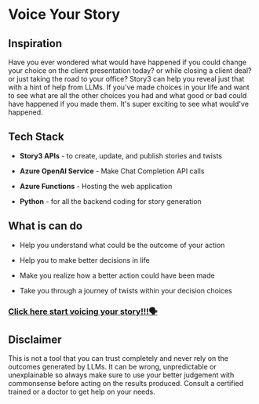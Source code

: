 # Voice Your Story

## Inspiration

Have you ever wondered what would have happened if you could change your choice on the client presentation today? or while closing a client deal? or just taking the road to your office? Story3 can help you reveal just that with a hint of help from LLMs. If you've made choices in your life and want to see what are all the other choices you had and what good or bad could have happened if you made them. It's super exciting to see what would've happened.

## Tech Stack

- **Story3 APIs** - to create, update, and publish stories and twists

- **Azure OpenAI Service** - Make Chat Completion API calls

- **Azure Functions** - Hosting the web application

- **Python** - for all the backend coding for story generation

## What is can do

- Help you understand what could be the outcome of your action

- Help you to make better decisions in life

- Make you realize how a better action could have been made

- Take you through a journey of twists within your decision choices

### [Click here start voicing your story!!!🗣️](https://voice-your-story-sandy-inspires.azurewebsites.net/api/speak_out?code=6f0UgR95lyiL8NDGt6Dyx6JnnoZ32a7Jlq3RVSdxyHzDAzFu8zugeA==&name=index.html)

## Disclaimer

This is not a tool that you can trust completely and never rely on the outcomes generated by LLMs. It can be wrong, unpredictable or unexplainable so always make sure to use your better judgement with commonsense before acting on the results produced. Consult a certified trained or a doctor to get help on your needs.
